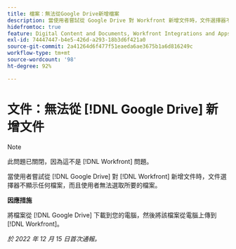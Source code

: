 ```yaml
---
title: 檔案：無法從Google Drive新增檔案
description: 當使用者嘗試從 Google Drive 對 Workfront 新增文件時，文件選擇器不顯示任何檔案，而且使用者無法選取所要的檔案。
hidefromtoc: true
feature: Digital Content and Documents, Workfront Integrations and Apps
exl-id: 74447447-b4e5-426d-a293-18b3d6f421a0
source-git-commit: 2a41264d6f477f51eaeda6ae3675b1a6d816249c
workflow-type: tm+mt
source-wordcount: '98'
ht-degree: 92%

---
```


# 文件：無法從 [!DNL Google Drive] 新增文件

<!--On WF and WFP TOCs-->

>[!NOTE]
>
>此問題已關閉，因為這不是 [!DNL Workfront] 問題。

當使用者嘗試從 [!DNL Google Drive] 對 [!DNL Workfront] 新增文件時，文件選擇器不顯示任何檔案，而且使用者無法選取所要的檔案。

**因應措施**

將檔案從 [!DNL Google Drive] 下載到您的電腦，然後將該檔案從電腦上傳到 [!DNL Workfront]。

_於 2022 年 12 月 15 日首次通報。_
